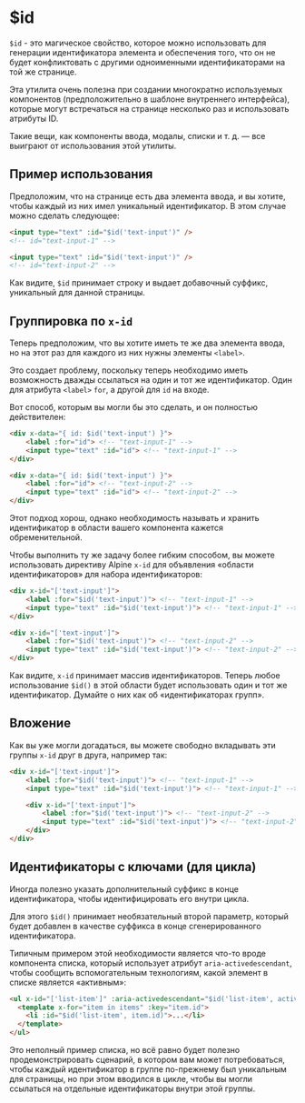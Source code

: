 # $id

`$id` - это магическое свойство, которое можно использовать для генерации идентификатора элемента и обеспечения того, что он не будет конфликтовать с другими одноименными идентификаторами на той же странице.

Эта утилита очень полезна при создании многократно используемых компонентов (предположительно в шаблоне внутреннего интерфейса), которые могут встречаться на странице несколько раз и использовать атрибуты ID.

Такие вещи, как компоненты ввода, модалы, списки и т. д. — все выиграют от использования этой утилиты.

<a name="basic-usage"></a>

## Пример использования

Предположим, что на странице есть два элемента ввода, и вы хотите, чтобы каждый из них имел уникальный идентификатор. В этом случае можно сделать следующее:

```html
<input type="text" :id="$id('text-input')" />
<!-- id="text-input-1" -->

<input type="text" :id="$id('text-input')" />
<!-- id="text-input-2" -->
```

Как видите, `$id` принимает строку и выдает добавочный суффикс, уникальный для данной страницы.

<a name="groups-with-x-id"></a>

## Группировка по `x-id`

Теперь предположим, что вы хотите иметь те же два элемента ввода, но на этот раз для каждого из них нужны элементы `<label>`.

Это создает проблему, поскольку теперь необходимо иметь возможность дважды ссылаться на один и тот же идентификатор. Один для атрибута `<label>` `for`, а другой для `id` на входе.

Вот способ, которым вы могли бы это сделать, и он полностью действителен:

```html
<div x-data="{ id: $id('text-input') }">
    <label :for="id"> <!-- "text-input-1" -->
    <input type="text" :id="id"> <!-- "text-input-1" -->
</div>

<div x-data="{ id: $id('text-input') }">
    <label :for="id"> <!-- "text-input-2" -->
    <input type="text" :id="id"> <!-- "text-input-2" -->
</div>
```

Этот подход хорош, однако необходимость называть и хранить идентификатор в области вашего компонента кажется обременительной.

Чтобы выполнить ту же задачу более гибким способом, вы можете использовать директиву Alpine `x-id` для объявления «области идентификаторов» для набора идентификаторов:

```html
<div x-id="['text-input']">
    <label :for="$id('text-input')"> <!-- "text-input-1" -->
    <input type="text" :id="$id('text-input')"> <!-- "text-input-1" -->
</div>

<div x-id="['text-input']">
    <label :for="$id('text-input')"> <!-- "text-input-2" -->
    <input type="text" :id="$id('text-input')"> <!-- "text-input-2" -->
</div>
```

Как видите, `x-id` принимает массив идентификаторов. Теперь любое использование `$id()` в этой области будет использовать один и тот же идентификатор. Думайте о них как об «идентификаторах групп».

<a name="nesting"></a>

## Вложение

Как вы уже могли догадаться, вы можете свободно вкладывать эти группы `x-id` друг в друга, например так:

```html
<div x-id="['text-input']">
    <label :for="$id('text-input')"> <!-- "text-input-1" -->
    <input type="text" :id="$id('text-input')"> <!-- "text-input-1" -->

    <div x-id="['text-input']">
        <label :for="$id('text-input')"> <!-- "text-input-2" -->
        <input type="text" :id="$id('text-input')"> <!-- "text-input-2" -->
    </div>
</div>
```

<a name="keyed-ids"></a>

## Идентификаторы с ключами (для цикла)

Иногда полезно указать дополнительный суффикс в конце идентификатора, чтобы идентифицировать его внутри цикла.

Для этого `$id()` принимает необязательный второй параметр, который будет добавлен в качестве суффикса в конце сгенерированного идентификатора.

Типичным примером этой необходимости является что-то вроде компонента списка, который использует атрибут `aria-activedescendant`, чтобы сообщить вспомогательным технологиям, какой элемент в списке является «активным»:

```html
<ul x-id="['list-item']" :aria-activedescendant="$id('list-item', activeItem.id)">
  <template x-for="item in items" :key="item.id">
    <li :id="$id('list-item', item.id)">...</li>
  </template>
</ul>
```

Это неполный пример списка, но всё равно будет полезно продемонстрировать сценарий, в котором вам может потребоваться, чтобы каждый идентификатор в группе по-прежнему был уникальным для страницы, но при этом вводился в цикле, чтобы вы могли ссылаться на отдельные идентификаторы внутри этой группы.
